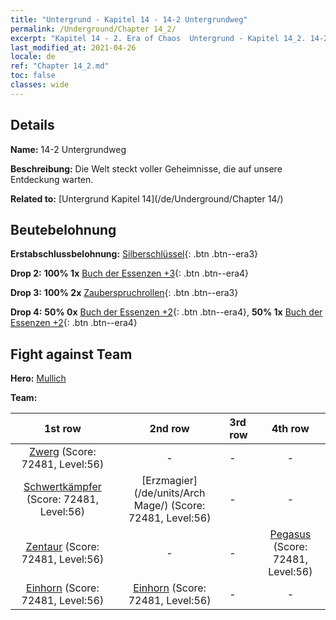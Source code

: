 ```yaml
---
title: "Untergrund - Kapitel 14 - 14-2 Untergrundweg"
permalink: /Underground/Chapter 14_2/
excerpt: "Kapitel 14 - 2. Era of Chaos  Untergrund - Kapitel 14_2. 14-2 Untergrundweg"
last_modified_at: 2021-04-26
locale: de
ref: "Chapter 14_2.md"
toc: false
classes: wide
---
```


## Details

 **Name:** 14-2 Untergrundweg

 **Beschreibung:** Die Welt steckt voller Geheimnisse, die auf unsere Entdeckung warten.

 **Related to:** [Untergrund Kapitel 14](/de/Underground/Chapter 14/)

## Beutebelohnung

 **Erstabschlussbelohnung:** [Silberschlüssel](/ItemsDE/con_693/){: .btn .btn--era3}

 **Drop 2:** **100% 1x** [Buch der Essenzen +3](/ItemsDE/mat_60/){: .btn .btn--era4}

 **Drop 3:** **100% 2x** [Zauberspruchrollen](/ItemsDE/con_694/){: .btn .btn--era3}

 **Drop 4:** **50% 0x** [Buch der Essenzen +2](/ItemsDE/mat_53/){: .btn .btn--era4}, **50% 1x** [Buch der Essenzen +2](/ItemsDE/mat_53/){: .btn .btn--era4}


## Fight against Team
 **Hero:** [Mullich](/de/heroes/Mullich/)

 **Team:**


  | 1st row | 2nd row | 3rd row | 4th row |
  |:----:|:----:|:----|:----:|
  | [Zwerg](/de/units/Dwarf/) (Score: 72481, Level:56)  | - | - | - |
  | [Schwertkämpfer](/de/units/Swordsman/) (Score: 72481, Level:56)  | [Erzmagier](/de/units/Arch Mage/) (Score: 72481, Level:56)  | - | - |
  | [Zentaur](/de/units/Centaur/) (Score: 72481, Level:56)  | - | - | [Pegasus](/de/units/Pegasus/) (Score: 72481, Level:56)  |
  | [Einhorn](/de/units/Unicorn/) (Score: 72481, Level:56)  | [Einhorn](/de/units/Unicorn/) (Score: 72481, Level:56)  | - | - |



